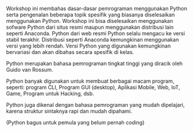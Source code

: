 Workshop ini membahas dasar-dasar pemrograman menggunakan Python serta pengenalan beberapa topik spesifik yang biasanya diselesaikan menggunakan Python. Workshop ini bisa diselesaikan menggunakan sofware Python dari situs resmi maupun menggunakan distribusi lain seperti Anaconda. Python dari web resmi Python selalu mengacu ke versi stabil terakhir. Distribusi seperti Anaconda kemungkinan menggunakan versi yang lebih rendah. Versi Python yang digunakan kemungkinan bervariasi dan akan dibahas secara spesifik di kelas.

Python merupakan bahasa pemrograman tingkat tinggi yang diracik oleh Guido van Rossum.

Python banyak digunakan untuk membuat berbagai macam program, seperti: program CLI, Program GUI (desktop), Aplikasi Mobile, Web, IoT, Game, Program untuk Hacking, dsb.

Python juga dikenal dengan bahasa pemrograman yang mudah dipelajari, karena struktur sintaknya rapi dan mudah dipahami.

(Python bagus untuk pemula yang belum pernah coding)